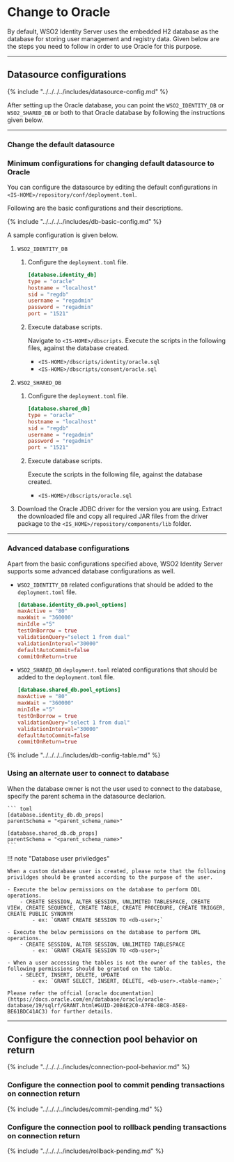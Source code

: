 # Change to Oracle

By default, WSO2 Identity Server uses the embedded H2 database as the database
for storing user management and registry data. Given below are the steps
you need to follow in order to use Oracle for this purpose.
    
---

## Datasource configurations

{% include "../../../../includes/datasource-config.md" %}
                       
After setting up the Oracle database, you can point the `WSO2_IDENTITY_DB` or 
`WSO2_SHARED_DB` or both to that Oracle database by following the instructions given below.

---

### Change the default datasource

### Minimum configurations for changing default datasource to Oracle
 
You can configure the datasource by editing the default configurations in `<IS-HOME>/repository/conf/deployment.toml`. 

Following are the basic configurations and their descriptions. 

{% include "../../../../includes/db-basic-config.md" %}
 
A sample configuration is given below.

1. `WSO2_IDENTITY_DB` 

    1. Configure the `deployment.toml` file.

        ``` toml
        [database.identity_db]
        type = "oracle"
        hostname = "localhost"
        sid = "regdb"
        username = "regadmin"
        password = "regadmin"
        port = "1521"
        ```
    
    1. Execute database scripts.
    
        Navigate to `<IS-HOME>/dbscripts`. Execute the scripts in the following files, against the database created.
        
        - `<IS-HOME>/dbscripts/identity/oracle.sql`
        - `<IS-HOME>/dbscripts/consent/oracle.sql`
        
2. `WSO2_SHARED_DB`
    
    1. Configure the `deployment.toml` file.

        ``` toml
        [database.shared_db]
        type = "oracle"
        hostname = "localhost"
        sid = "regdb"
        username = "regadmin"
        password = "regadmin"
        port = "1521"
        ```
        
    1.  Execute database scripts.
    
        Execute the scripts in the following file, against the database created.
                    
        - `<IS-HOME>/dbscripts/oracle.sql`
    
3.  Download the Oracle JDBC driver for the version you are using. Extract the downloaded file and copy all required JAR files from the driver package to the `<IS_HOME>/repository/components/lib` folder.

---
            
### Advanced database configurations

Apart from the basic configurations specified above, WSO2 Identity Server supports some advanced database configurations as well.

-	`WSO2_IDENTITY_DB` related configurations that should be added to the `deployment.toml` file.
    
	``` toml
	[database.identity_db.pool_options]
	maxActive = "80"
	maxWait = "360000"
	minIdle ="5"
	testOnBorrow = true
	validationQuery="select 1 from dual"
	validationInterval="30000"
	defaultAutoCommit=false
	commitOnReturn=true
	```
   
-	`WSO2_SHARED_DB` `deployment.toml` related configurations that should be added to the `deployment.toml` file.
	
	```toml
	[database.shared_db.pool_options]
	maxActive = "80"
	maxWait = "360000"
	minIdle ="5"
	testOnBorrow = true
	validationQuery="select 1 from dual"
	validationInterval="30000"
	defaultAutoCommit=false
	commitOnReturn=true
	```

{% include "../../../../includes/db-config-table.md" %}

### Using an alternate user to connect to database

When the database owner is not the user used to connect to the database, specify the parent schema in the datasource declarion.

	``` toml
	[database.identity_db.db_props]
	parentSchema = "<parent_schema_name>"

    [database.shared_db.db_props]
	parentSchema = "<parent_schema_name>"
	```

!!! note "Database user priviledges"

    When a custom database user is created, please note that the following privildges should be granted according to the purpose of the user.

    - Execute the below permissions on the database to perform DDL operations.
        - CREATE SESSION, ALTER SESSION, UNLIMITED TABLESPACE, CREATE VIEW, CREATE SEQUENCE, CREATE TABLE, CREATE PROCEDURE, CREATE TRIGGER, CREATE PUBLIC SYNONYM
            - ex: `GRANT CREATE SESSION TO <db-user>;`

    - Execute the below permissions on the database to perform DML operations.
        - CREATE SESSION, ALTER SESSION, UNLIMITED TABLESPACE
            - ex: `GRANT CREATE SESSION TO <db-user>;`

    - When a user accessing the tables is not the owner of the tables, the following permissions should be granted on the table.
        - SELECT, INSERT, DELETE, UPDATE
            - ex: `GRANT SELECT, INSERT, DELETE, <db-user>.<table-name>;`

    Please refer the offcial [oracle documentation](https://docs.oracle.com/en/database/oracle/oracle-database/19/sqlrf/GRANT.html#GUID-20B4E2C0-A7F8-4BC8-A5E8-BE61BDC41AC3) for further details.

---
## Configure the connection pool behavior on return 

{% include "../../../../includes/connection-pool-behavior.md" %}

### Configure the connection pool to commit pending transactions on connection return
        
{% include "../../../../includes/commit-pending.md" %}

### Configure the connection pool to rollback pending transactions on connection return

{% include "../../../../includes/rollback-pending.md" %}
